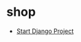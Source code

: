 # shop

* [Start Django Project](https://github.com/SvitlanaKr/shop/commit/b97a8050f654d55c67e1514f7e0c80dcce0f0a68)